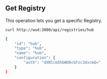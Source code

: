 ## Get Registry

This operation lets you get a specific Registry.

```bash
curl http://wud:3000/api/registries/hub

{
    "id": "hub",
    "type": "hub",
    "name": "hub",
    "configuration": {
        "auth": "dXNlcm5hbWU6cGFzc3dvcmQ="
    }
}
```
